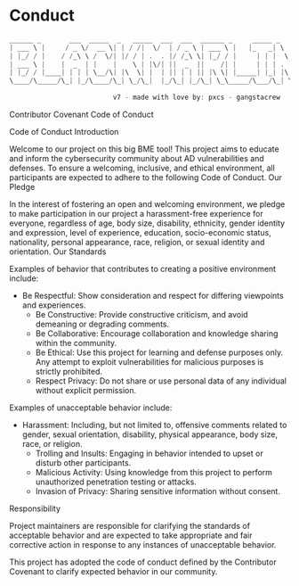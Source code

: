 # Conduct

```powershell
______ _       ___  _____  _   _____  ___  ___  ______ _     _____ _   _  _______   __ _____ _____ 
| ___ \ |     / _ \/  __ \| | / /|  \/  | / _ \ | ___ \ |   |_   _| \ | ||  ___\ \ / /|  ___/  __ \
| |_/ / |    / /_\ \ /  \/| |/ / | .  . |/ /_\ \| |_/ / |     | | |  \| || |__  \ V / | |__ | /  \/
| ___ \ |    |  _  | |    |    \ | |\/| ||  _  ||    /| |     | | | . ` ||  __| /   \ |  __|| |    
| |_/ / |____| | | | \__/\| |\  \| |  | || | | || |\ \| |_____| |_| |\  || |___/ /^\ \| |___| \__/\
\____/\_____/\_| |_/\____/\_| \_/\_|  |_/\_| |_/\_| \_\_____/\___/\_| \_/\____/\/   \/\____/ \____/
                                    
                          v7 - made with love by: pxcs - gangstacrew                                                          
```

Contributor Covenant Code of Conduct

Code of Conduct
Introduction

Welcome to our project on this big BME tool! This project aims to educate and inform the cybersecurity community about AD vulnerabilities and defenses. To ensure a welcoming, inclusive, and ethical environment, all participants are expected to adhere to the following Code of Conduct.
Our Pledge

In the interest of fostering an open and welcoming environment, we pledge to make participation in our project a harassment-free experience for everyone, regardless of age, body size, disability, ethnicity, gender identity and expression, level of experience, education, socio-economic status, nationality, personal appearance, race, religion, or sexual identity and orientation.
Our Standards

Examples of behavior that contributes to creating a positive environment include:

- Be Respectful: Show consideration and respect for differing viewpoints and experiences.
  - Be Constructive: Provide constructive criticism, and avoid demeaning or degrading comments.
  - Be Collaborative: Encourage collaboration and knowledge sharing within the community.
  - Be Ethical: Use this project for learning and defense purposes only. Any attempt to exploit vulnerabilities for malicious purposes is strictly prohibited.
  - Respect Privacy: Do not share or use personal data of any individual without explicit permission.

Examples of unacceptable behavior include:

- Harassment: Including, but not limited to, offensive comments related to gender, sexual orientation, disability, physical appearance, body size, race, or religion.
   - Trolling and Insults: Engaging in behavior intended to upset or disturb other participants.
   - Malicious Activity: Using knowledge from this project to perform unauthorized penetration testing or attacks.
   - Invasion of Privacy: Sharing sensitive information without consent.

Responsibility

Project maintainers are responsible for clarifying the standards of acceptable behavior and are expected to take appropriate and fair corrective action in response to any instances of unacceptable behavior.

This project has adopted the code of conduct defined by the Contributor Covenant to clarify expected behavior in our community.
